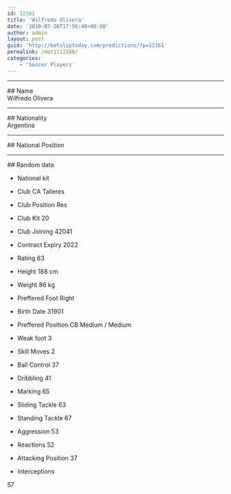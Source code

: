 ```yaml
---
id: 12161
title: 'Wilfredo Olivera'
date: '2010-07-26T17:56:40+00:00'
author: admin
layout: post
guid: 'http://betsliptoday.com/predictions/?p=12161'
permalink: /mbt1112160/
categories:
    - 'Soccer Players'
---
```


- - - - - -

\## Name  
 Wilfredo Olivera

- - - - - -

\## Nationality  
 Argentina

- - - - - -

\## National Position

- - - - - -

\## Random data

- National kit
- Club
 CA Talleres

- Club Position
 Res

- Club Kit
 20

- Club Joining
 42041

- Contract Expiry
 2022

- Rating
 63

- Height
 188 cm

- Weight
 86 kg

- Preffered Foot
 Right

- Birth Date
 31901

- Preffered Position
 CB Medium / Medium

- Weak foot
 3

- Skill Moves
 2

- Ball Control
 37

- Dribbling
 41

- Marking
 65

- Sliding Tackle
 63

- Standing Tackle
 67

- Aggression
 53

- Reactions
 52

- Attacking Position
 37

- Interceptions

 57